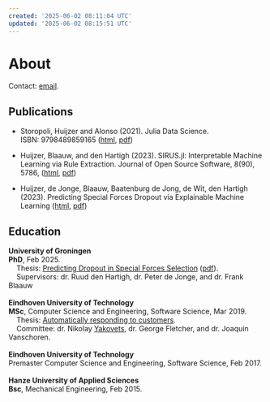 ```yaml
---
created: '2025-06-02 08:11:04 UTC'
updated: '2025-06-02 08:15:51 UTC'
---
```


# About

Contact: [email](mailto:huijzer.xyzcontact.stylishly377@passmail.net).

## Publications

- Storopoli, Huijzer and Alonso (2021). Julia Data Science. \
    ISBN: 9798489859165
    ([html](https://juliadatascience.io),
    [pdf](https://juliadatascience.io/juliadatascience.pdf))

- Huijzer, Blaauw, and den Hartigh (2023).
    SIRUS.jl: Interpretable Machine Learning via Rule Extraction.
    Journal of Open Source Software, 8(90), 5786,
    ([html](https://joss.theoj.org/papers/10.21105/joss.05786),
    [pdf](https://www.theoj.org/joss-papers/joss.05786/10.21105.joss.05786.pdf))

- Huijzer, de Jonge, Blaauw, Baatenburg de Jong, de Wit, den Hartigh (2023).
    Predicting Special Forces Dropout via Explainable Machine Learning
    ([html](https://doi.org/10.31234/osf.io/s6j3r),
    [pdf](https://psyarxiv.com/s6j3r/download?format=pdf))

## Education

<b>University of Groningen</b><br>
<b>PhD</b>, Feb 2025.<br>
    Thesis: <a href="https://doi.org/10.33612/diss.1168716304">Predicting Dropout in Special Forces Selection</a> ([pdf](/files/f72fa09561f20162.pdf)).<br>
    Supervisors: dr. Ruud den Hartigh, dr. Peter de Jonge, and dr. Frank Blaauw  <br>
<br>
<b>Eindhoven University of Technology</b><br>
<b>MSc</b>, Computer Science and Engineering, Software Science, Mar 2019.<br>
    Thesis: <a href="https://research.tue.nl/en/studentTheses/automatically-responding-to-customers">Automatically responding to customers</a>.<br>
    Committee: dr. Nikolay <a href="http://www.yakovets.ca">Yakovets</a>, dr. George Fletcher, and dr. Joaquin Vanschoren.  <br>
<br>
<b>Eindhoven University of Technology</b><br>
Premaster Computer Science and Engineering, Software Science, Feb 2017.<br>
<br>
<b>Hanze University of Applied Sciences</b><br>
<b>Bsc</b>, Mechanical Engineering, Feb 2015.

